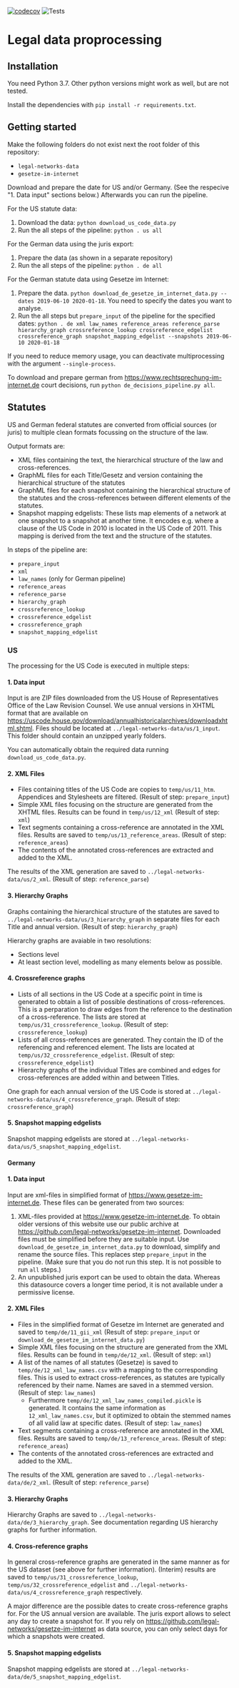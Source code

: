 [![codecov](https://codecov.io/gh/QuantLaw/legal-data-preprocessing/branch/master/graph/badge.svg?token=FABCUR680K)](https://codecov.io/gh/QuantLaw/legal-data-preprocessing)
![Tests](https://github.com/QuantLaw/legal-data-preprocessing/workflows/Tests/badge.svg)

# Legal data proprocessing

## Installation

You need Python 3.7. Other python versions might work as well, but are not tested.

Install the dependencies with `pip install -r requirements.txt`.

## Getting started

Make the following folders do not exist next the root folder of this repository: 
- `legal-networks-data`
- `gesetze-im-internet`

Download and prepare the date for US and/or Germany. (See the respecive "1. Data input"
sections below.) Afterwards you can run the pipeline.

For the US statute data:

1. Download the data: `python download_us_code_data.py`
2. Run the all steps of the pipeline: `python . us all`

For the German data using the juris export:

1. Prepare the data (as shown in a separate repository)
2. Run the all steps of the pipeline: `python . de all`

For the German statute data using Gesetze im Internet:

1. Prepare the data. `python download_de_gesetze_im_internet_data.py --dates 2019-06-10 2020-01-18`.
    You need to specify the dates you want to analyse. 
2. Run the all steps but `prepare_input` of the pipeline for the specified dates: 
    `python . de xml law_names reference_areas reference_parse hierarchy_graph crossreference_lookup crossreference_edgelist crossreference_graph snapshot_mapping_edgelist --snapshots 2019-06-10 2020-01-18`
    
If you need to reduce memory usage, you can deactivate multiprocessing with the argument `--single-process`.

To download and prepare german from https://www.rechtsprechung-im-internet.de court decisions, 
run `python de_decisions_pipeline.py all`. 


## Statutes

US and German federal statutes are converted from official sources (or juris) 
to multiple clean formats focussing on the structure of the law.

Output formats are:

- XML files containing the text, the hierarchical structure of the law and cross-references.
- GraphML files for each Title/Gesetz and version containing the hierarchical structure of the statutes
- GraphML files for each snapshot containing the hierarchical structure of the statutes 
    and the cross-references between different elements of the statutes.
- Snapshot mapping edgelists: These lists map elements of a network at one snapshot 
    to a snapshot at another time. It encodes e.g. where a clause of the US Code in 2010 is 
    located in the US Code of 2011. This mapping is derived from the text and the structure 
    of the statutes.
    
In steps of the pipeline are:

- `prepare_input`
- `xml`
- `law_names` (only for German pipeline)
- `reference_areas`
- `reference_parse`
- `hierarchy_graph`
- `crossreference_lookup`
- `crossreference_edgelist`
- `crossreference_graph`
- `snapshot_mapping_edgelist`


### US

The processing for the US Code is executed in multiple steps:


#### 1. Data input

Input is are ZIP files downloaded from the US House of Representatives Office of the Law 
Revision Counsel. We use annual versions in XHTML format that are available on 
https://uscode.house.gov/download/annualhistoricalarchives/downloadxhtml.shtml.
Files should be located at `../legal-networks-data/us/1_input`. 
This folder should contain an unzipped yearly folders.

You can automatically obtain the required data running `download_us_code_data.py`.


#### 2. XML Files

- Files containing titles of the US Code are copies to `temp/us/11_htm`. 
    Appendices and Stylesheets are filtered. (Result of step: `prepare_input`)
- Simple XML files focusing on the structure are generated from the XHTML files. 
    Results can be found in `temp/us/12_xml` (Result of step: `xml`)
- Text segments containing a cross-reference are annotated in the XML files. Results are saved to 
    `temp/us/13_reference_areas`. (Result of step: `reference_areas`)
- The contents of the annotated cross-references are extracted and added to the XML. 

The results of the XML generation are saved to `../legal-networks-data/us/2_xml`. (Result of step: `reference_parse`)


#### 3. Hierarchy Graphs    

Graphs containing the hierarchical structure of the statutes are saved to `../legal-networks-data/us/3_hierarchy_graph`
in separate files for each Title and annual version. (Result of step: `hierarchy_graph`)

Hierarchy graphs are avaiable in two resolutions: 
- Sections level
- At least section level, modelling as many elements below as possible.  


#### 4. Crossreference graphs

- Lists of all sections in the US Code at a specific point in time is generated to obtain a list of possible
    destinations of cross-references. This is a perparation to draw edges from the reference to the destination of a
    cross-reference. The lists are stored at `temp/us/31_crossreference_lookup`. 
    (Result of step: `crossreference_lookup`)
- Lists of all cross-references are generated. They contain the ID of the referencing and referenced element. 
    The lists are located at `temp/us/32_crossreference_edgelist`.
    (Result of step: `crossreference_edgelist`)
- Hierarchy graphs of the individual Titles are combined and edges for cross-references are added within and between 
    Titles.

One graph for each annual version of the US Code is stored at `../legal-networks-data/us/4_crossreference_graph`.
(Result of step: `crossreference_graph`)


#### 5. Snapshot mapping edgelists

Snapshot mapping edgelists are stored at `../legal-networks-data/us/5_snapshot_mapping_edgelist`.


#### Germany

#### 1. Data input

Input are xml-files in simplified format of https://www.gesetze-im-internet.de.
These files can be generated from two sources:

1. XML-files provided at https://www.gesetze-im-internet.de. To obtain older versions of this website
    use our public archive at https://github.com/legal-networks/gesetze-im-internet. 
    Downloaded files must be simplified before they are suitable input. 
    Use `download_de_gesetze_im_internet_data.py` to download, simplify and rename the source files. 
    This replaces step `prepare_input` in the pipeline. 
    (Make sure that you do not run this step. It is not possible to run `all` steps.)
2. An unpublished juris export can be used to obtain the data.
    Whereas this datasource covers a longer time period, it is not available under a permissive license.

#### 2. XML Files

- Files in the simplified format of Gesetze im Internet are generated and saved to `temp/de/11_gii_xml`
    (Result of step: `prepare_input` or  `download_de_gesetze_im_internet_data.py`)
- Simple XML files focusing on the structure are generated from the XML files. 
    Results can be found in `temp/de/12_xml`. (Result of step: `xml`)
- A list of the names of all statutes (Gesetze) is saved to
        `temp/de/12_xml_law_names.csv` with a mapping to the corresponding files. 
        This is used to extract cross-references, as statutes are typically referenced by their name. 
        Names are saved in a stemmed version. (Result of step: `law_names`)
    - Furthermore `temp/de/12_xml_law_names_compiled.pickle` is generated. 
        It contains the same information as `12_xml_law_names.csv`, 
        but it optimized to obtain the stemmed names of all valid law at specific dates. (Result of step: `law_names`)
- Text segments containing a cross-reference are annotated in the XML files. Results are saved to 
    `temp/de/13_reference_areas`. (Result of step: `reference_areas`)
- The contents of the annotated cross-references are extracted and added to the XML. 

The results of the XML generation are saved to `../legal-networks-data/de/2_xml`. (Result of step: `reference_parse`)

#### 3. Hierarchy Graphs

Hierarchy Graphs are saved to `../legal-networks-data/de/3_hierarchy_graph`. 
See documentation regarding US hierarchy graphs for further information.

#### 4. Cross-reference graphs

In general cross-reference graphs are generated in the same manner as for the US dataset 
(see above for further information). 
(Interim) results are saved to 
`temp/us/31_crossreference_lookup`, 
`temp/us/32_crossreference_edgelist` and 
`../legal-networks-data/us/4_crossreference_graph` respectively.

A major difference are the possible dates to create cross-reference graphs for. 
For the US annual version are available. The juris export allows to select any day to create a snapshot for.
If you rely on https://github.com/legal-networks/gesetze-im-internet as data source, you can only select days 
for which a snapshots were created.

#### 5. Snapshot mapping edgelists

Snapshot mapping edgelists are stored at `../legal-networks-data/de/5_snapshot_mapping_edgelist`.



